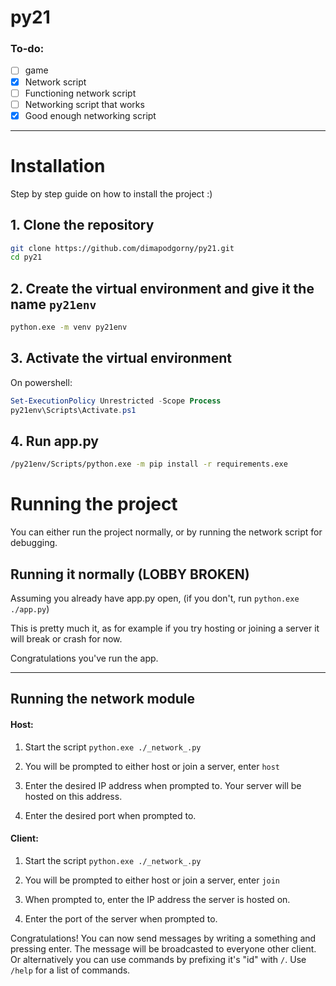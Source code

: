 # py21
### To-do:
- [ ] game
- [X] Network script
- [ ] Functioning network script
- [ ] Networking script that works
- [X] Good enough networking script

---

# Installation
Step by step guide on how to install the project :)

## 1. **Clone the repository**
```bash
git clone https://github.com/dimapodgorny/py21.git
cd py21
```

## 2. **Create the virtual environment and give it the name `py21env`**
```bash
python.exe -m venv py21env
```

## 3. **Activate the virtual environment**
On powershell:
```ps1
Set-ExecutionPolicy Unrestricted -Scope Process
py21env\Scripts\Activate.ps1
```


## 4. **Run app.py**
```bash
/py21env/Scripts/python.exe -m pip install -r requirements.exe
```

# Running the project 
You can either run the project normally, or by running the network script for debugging.

## Running it normally (LOBBY BROKEN)
Assuming you already have app.py open, (if you don't, run `python.exe ./app.py`)

This is pretty much it, as for example if you try hosting or joining a server it will break or crash for now.

Congratulations you've run the app.

---

## Running the network module
#### Host:
1. Start the script `python.exe ./_network_.py`

2. You will be prompted to either host or join a server, enter `host`

3. Enter the desired IP address when prompted to. Your server will be hosted on this address.

4. Enter the desired port when prompted to.

#### Client:
1. Start the script `python.exe ./_network_.py`

2. You will be prompted to either host or join a server, enter `join`

3. When prompted to, enter the IP address the server is hosted on.

4. Enter the port of the server when prompted to.

Congratulations! You can now send messages by writing a something and pressing enter. The message will be broadcasted to everyone other client. Or alternatively you can use commands by prefixing it's "id" with `/`. Use `/help` for a list of commands.
